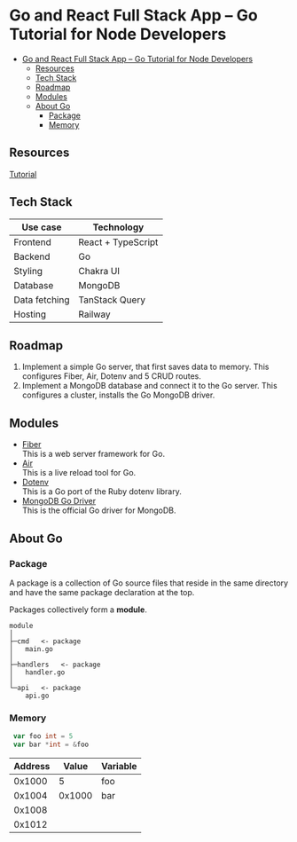 # Go and React Full Stack App – Go Tutorial for Node Developers

- [Go and React Full Stack App – Go Tutorial for Node Developers](#go-and-react-full-stack-app--go-tutorial-for-node-developers)
  - [Resources](#resources)
  - [Tech Stack](#tech-stack)
  - [Roadmap](#roadmap)
  - [Modules](#modules)
  - [About Go](#about-go)
    - [Package](#package)
    - [Memory](#memory)

## Resources

[Tutorial](https://www.youtube.com/watch?v=lNd7XlXwlho)

## Tech Stack

| Use case      | Technology         |
| ------------- | ------------------ |
| Frontend      | React + TypeScript |
| Backend       | Go                 |
| Styling       | Chakra UI          |
| Database      | MongoDB            |
| Data fetching | TanStack Query     |
| Hosting       | Railway            |

## Roadmap

1. Implement a simple Go server, that first saves data to memory. This configures Fiber, Air, Dotenv and 5 CRUD routes.
2. Implement a MongoDB database and connect it to the Go server. This configures a cluster, installs the Go MongoDB driver.

## Modules

- [Fiber](github.com/gofiber/fiber/v2)  
  This is a web server framework for Go.
- [Air](github.com/cosmtrek/air@latest)  
  This is a live reload tool for Go.
- [Dotenv](github.com/joho/godotenv)  
  This is a Go port of the Ruby dotenv library.
- [MongoDB Go Driver](go.mongodb.org/mongo-driver/mongo)  
  This is the official Go driver for MongoDB.

## About Go

### Package

A package is a collection of Go source files that reside in the same directory
and have the same package declaration at the top.

Packages collectively form a **module**.

```plaintext
module
│
├─cmd   <- package
│   main.go
│
├─handlers   <- package
│   handler.go
│
└─api   <- package
    api.go
```

### Memory

```go
 var foo int = 5
 var bar *int = &foo
```

| **Address** | **Value** | **Variable** |
| ----------- | --------- | ------------ |
| 0x1000      | 5         | foo          |
| 0x1004      | 0x1000    | bar          |
| 0x1008      |           |              |
| 0x1012      |           |              |
